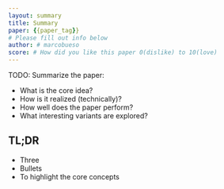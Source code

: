 ```yaml
---
layout: summary
title: Summary
paper: {{paper_tag}}
# Please fill out info below
author: # marcobueso
score: # How did you like this paper 0(dislike) to 10(love)
---
```


TODO: Summarize the paper:
* What is the core idea?
* How is it realized (technically)?
* How well does the paper perform?
* What interesting variants are explored?

## TL;DR
* Three
* Bullets
* To highlight the core concepts
